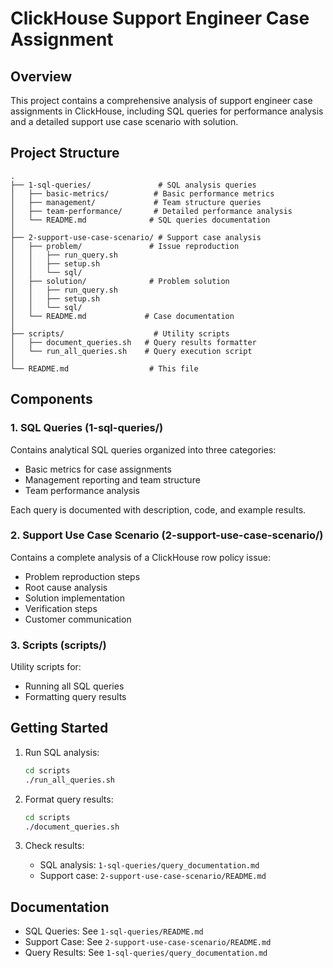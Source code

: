 # ClickHouse Support Engineer Case Assignment

## Overview
This project contains a comprehensive analysis of support engineer case assignments in ClickHouse, including SQL queries for performance analysis and a detailed support use case scenario with solution.

## Project Structure
```
.
├── 1-sql-queries/               # SQL analysis queries
│   ├── basic-metrics/          # Basic performance metrics
│   ├── management/             # Team structure queries
│   ├── team-performance/       # Detailed performance analysis
│   └── README.md              # SQL queries documentation
│
├── 2-support-use-case-scenario/ # Support case analysis
│   ├── problem/               # Issue reproduction
│   │   ├── run_query.sh
│   │   ├── setup.sh
│   │   └── sql/
│   ├── solution/              # Problem solution
│   │   ├── run_query.sh
│   │   ├── setup.sh
│   │   └── sql/
│   └── README.md             # Case documentation
│
├── scripts/                    # Utility scripts
│   ├── document_queries.sh   # Query results formatter
│   └── run_all_queries.sh    # Query execution script
│
└── README.md                  # This file
```

## Components

### 1. SQL Queries (1-sql-queries/)
Contains analytical SQL queries organized into three categories:
- Basic metrics for case assignments
- Management reporting and team structure
- Team performance analysis

Each query is documented with description, code, and example results.

### 2. Support Use Case Scenario (2-support-use-case-scenario/)
Contains a complete analysis of a ClickHouse row policy issue:
- Problem reproduction steps
- Root cause analysis
- Solution implementation
- Verification steps
- Customer communication

### 3. Scripts (scripts/)
Utility scripts for:
- Running all SQL queries
- Formatting query results

## Getting Started

1. Run SQL analysis:
   ```bash
   cd scripts
   ./run_all_queries.sh
   ```

2. Format query results:
   ```bash
   cd scripts
   ./document_queries.sh
   ```

3. Check results:
   - SQL analysis: `1-sql-queries/query_documentation.md`
   - Support case: `2-support-use-case-scenario/README.md`

## Documentation
- SQL Queries: See `1-sql-queries/README.md`
- Support Case: See `2-support-use-case-scenario/README.md`
- Query Results: See `1-sql-queries/query_documentation.md` 